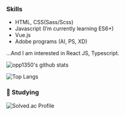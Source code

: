 ### Skills
* HTML, CSS(Sass/Scss)
* Javascript (I’m currently learning ES6+)
* Vue.js
* Adobe programs (AI, PS, XD)


...And I am interested in React JS, Typescript.

![opp1350's github stats](https://github-readme-stats.vercel.app/api?username=opp1350)

![Top Langs](https://github-readme-stats.vercel.app/api/top-langs/?username=opp1350&layout=compact)

### :seedling: Studying
![Solved.ac Profile](http://mazassumnida.wtf/api/v2/generate_badge?boj=morgon500)
